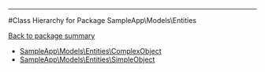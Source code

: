 - - -

#Class Hierarchy for Package SampleApp\Models\Entities

<div><a href='https://github.com/JeyDotC/Hirudo-docs/blob/master/SampleApp/Models/Entities/'>Back to package summary</a></div>

<ul>
<li><a href="https://github.com/JeyDotC/Hirudo-docs/blob/master/SampleApp/Models/Entities/ComplexObject.md">SampleApp\Models\Entities\ComplexObject</a></li>
<li><a href="https://github.com/JeyDotC/Hirudo-docs/blob/master/SampleApp/Models/Entities/SimpleObject.md">SampleApp\Models\Entities\SimpleObject</a></li>
</ul>
